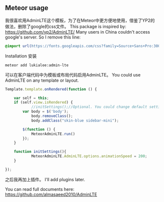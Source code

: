 Meteor usage
------------
我很喜欢用AdminLTE这个模板，为了在Meteor中更方便地使用，借鉴了YP2的做法，删除了google的css文件。
This package is inspired by: https://github.com/yp2/AdminLTE/
Many users in China couldn't access google's server. So I remove this line:
```css
@import url(https://fonts.googleapis.com/css?family=Source+Sans+Pro:300,400,600,700,300italic,400italic,600italic);
```


Installation 安装
```
meteor add lukialee:admin-lte
```
可以在客户端代码中为模板或布局代码启用AdminLTE。
You could use AdminLTE on any template or layout.
```js
Template.template.onRendered(function () {

    var self = this;
    if (self.view.isRendered) {
    		//initSettings();//Optional. You could change default settings.
        var body = $('body');
            body.removeClass();
            body.addClass("skin-blue sidebar-mini");

        $(function () {
            MeteorAdminLTE.run()
        });
    }

    function initSettings(){
    		MeteorAdminLTE.AdminLTE.options.animationSpeed = 200;
    }

});
```

之后我再加上插件。
I'll add plugins later.


You can read full documents here: https://github.com/almasaeed2010/AdminLTE